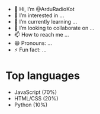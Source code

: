 - 👋 Hi, I’m @ArduRadioKot
- 👀 I’m interested in ...
- 🌱 I’m currently learning ...
- 💞️ I’m looking to collaborate on ...
- 📫 How to reach me ...
- 😄 Pronouns: ...
- ⚡ Fun fact: ...
  
Top languages
================

* JavaScript (70%)
* HTML/CSS (20%)
* Python (10%) 
<!---
ArduRadioKot/ArduRadioKot is a ✨ special ✨ repository because its `README.md` (this file) appears on your GitHub profile.
You can click the Preview link to take a look at your changes.
--->
